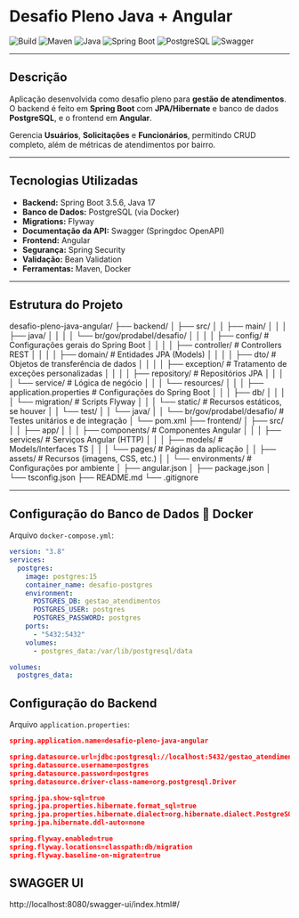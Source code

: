 # Desafio Pleno Java + Angular

![Build](https://img.shields.io/badge/build-passing-brightgreen)
![Maven](https://img.shields.io/badge/maven-3.9.0-blue)
![Java](https://img.shields.io/badge/java-17-orange)
![Spring Boot](https://img.shields.io/badge/spring%20boot-3.5.6-brightgreen)
![PostgreSQL](https://img.shields.io/badge/postgresql-15-blue)
![Swagger](https://img.shields.io/badge/swagger-documented-brightgreen)

---

## Descrição
Aplicação desenvolvida como desafio pleno para **gestão de atendimentos**.  
O backend é feito em **Spring Boot** com **JPA/Hibernate** e banco de dados **PostgreSQL**, e o frontend em **Angular**.

Gerencia **Usuários**, **Solicitações** e **Funcionários**, permitindo CRUD completo, além de métricas de atendimentos por bairro.

---

## Tecnologias Utilizadas

- **Backend:** Spring Boot 3.5.6, Java 17
- **Banco de Dados:** PostgreSQL (via Docker)
- **Migrations:** Flyway
- **Documentação da API:** Swagger (Springdoc OpenAPI)
- **Frontend:** Angular
- **Segurança:** Spring Security
- **Validação:** Bean Validation
- **Ferramentas:** Maven, Docker

---

## Estrutura do Projeto

desafio-pleno-java-angular/
├── backend/
│ ├── src/
│ │ ├── main/
│ │ │ ├── java/
│ │ │ │ └── br/gov/prodabel/desafio/
│ │ │ │ ├── config/ # Configurações gerais do Spring Boot
│ │ │ │ ├── controller/ # Controllers REST
│ │ │ │ ├── domain/ # Entidades JPA (Models)
│ │ │ │ ├── dto/ # Objetos de transferência de dados
│ │ │ │ ├── exception/ # Tratamento de exceções personalizadas
│ │ │ │ ├── repository/ # Repositórios JPA
│ │ │ │ └── service/ # Lógica de negócio
│ │ │ └── resources/
│ │ │ ├── application.properties # Configurações do Spring Boot
│ │ │ ├── db/
│ │ │ │ └── migration/ # Scripts Flyway
│ │ │ └── static/ # Recursos estáticos, se houver
│ │ └── test/
│ │ └── java/
│ │ └── br/gov/prodabel/desafio/ # Testes unitários e de integração
│ └── pom.xml
├── frontend/
│ ├── src/
│ │ ├── app/
│ │ │ ├── components/ # Componentes Angular
│ │ │ ├── services/ # Serviços Angular (HTTP)
│ │ │ ├── models/ # Models/Interfaces TS
│ │ │ └── pages/ # Páginas da aplicação
│ │ ├── assets/ # Recursos (imagens, CSS, etc.)
│ │ └── environments/ # Configurações por ambiente
│ ├── angular.json
│ ├── package.json
│ └── tsconfig.json
├── README.md
└── .gitignore



---

## Configuração do Banco de Dados 🐳 Docker

Arquivo `docker-compose.yml`:

```yaml
version: "3.8"
services:
  postgres:
    image: postgres:15
    container_name: desafio-postgres
    environment:
      POSTGRES_DB: gestao_atendimentos
      POSTGRES_USER: postgres
      POSTGRES_PASSWORD: postgres
    ports:
      - "5432:5432"
    volumes:
      - postgres_data:/var/lib/postgresql/data

volumes:
  postgres_data:
```

## Configuração do Backend

Arquivo `application.properties`:

```json
spring.application.name=desafio-pleno-java-angular

spring.datasource.url=jdbc:postgresql://localhost:5432/gestao_atendimentos
spring.datasource.username=postgres
spring.datasource.password=postgres
spring.datasource.driver-class-name=org.postgresql.Driver

spring.jpa.show-sql=true
spring.jpa.properties.hibernate.format_sql=true
spring.jpa.properties.hibernate.dialect=org.hibernate.dialect.PostgreSQLDialect
spring.jpa.hibernate.ddl-auto=none

spring.flyway.enabled=true
spring.flyway.locations=classpath:db/migration
spring.flyway.baseline-on-migrate=true
```
## SWAGGER UI

http://localhost:8080/swagger-ui/index.html#/